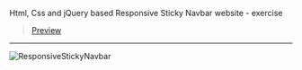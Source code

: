 Html, Css and jQuery based Responsive Sticky Navbar website - exercise
> [Preview](https://r4nd3l.github.io/ResponsiveStickyNavbar/)
---

![ResponsiveStickyNavbar](https://github.com/r4nd3l/ResponsiveStickyNavbar/blob/master/img/sample.gif)
